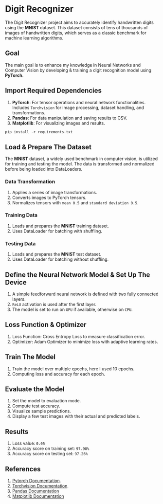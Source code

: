 # Digit Recognizer

The Digit Recognizer project aims to accurately identify handwritten digits using the **MNIST** dataset. This dataset consists of tens of thousands of images of handwritten digits, which serves as a classic benchmark for machine learning algorithms.

## Goal

The main goal is to enhance my knowledge in Neural Networks and Computer Vision by developing & training a digit recognition model using **PyTorch**.

## Import Required Dependencies

1. **PyTorch**: For tensor operations and neural network functionalities. Includes `Torchvision` for image processing, dataset handling, and transformations.
2. **Pandas**: For data manipulation and saving results to CSV.
3. **Matplotlib**: For visualizing images and results.

```python
pip install -r requirements.txt
```

## Load & Prepare The Dataset

The **MNIST** dataset, a widely used benchmark in computer vision, is utilized for training and testing the model.
The data is transformed and normalized before being loaded into DataLoaders.

### Data Transformation

1. Applies a series of image transformations.
2. Converts images to PyTorch tensors.
3. Normalizes tensors with `mean 0.5` and `standard deviation 0.5`.

### Training Data

1. Loads and prepares the **MNIST** training dataset. 
2. Uses DataLoader for batching with shuffling.

### Testing Data

1. Loads and prepares the **MNIST** test dataset.
2. Uses DataLoader for batching without shuffling.

## Define the Neural Network Model & Set Up The Device

1. A simple feedforward neural network is defined with two fully connected layers.
2. `ReLU` activation is used after the first layer. 
3. The model is set to run on `GPU` if available, otherwise on `CPU`.

## Loss Function & Optimizer

1. Loss Function: Cross Entropy Loss to measure classification error.
2. Optimizer: Adam Optimizer to minimize loss with adaptive learning rates.

## Train The Model

1. Train the model over multiple epochs, here I used 10 epochs.
2. Computing loss and accuracy for each epoch.

## Evaluate the Model

1. Set the model to evaluation mode.
2. Compute test accuracy.
3. Visualize sample predictions.
4. Display a few test images with their actual and predicted labels.

## Results

1. Loss value: `0.05`
2. Accuracy score on training set: `97.98%`
3. Accuracy score on testing set: `97.26%`


## References
1. [Pytorch Documentation](https://pytorch.org/docs/stable/index.html).
2. [Torchvision Documentation](https://pytorch.org/vision/stable/index.html).
3. [Pandas Documentation](https://pandas.pydata.org/docs/user_guide/index.html)
4. [Matplotlib Documentation](https://matplotlib.org/stable/api/_as_gen/matplotlib.pyplot.imshow.html)
